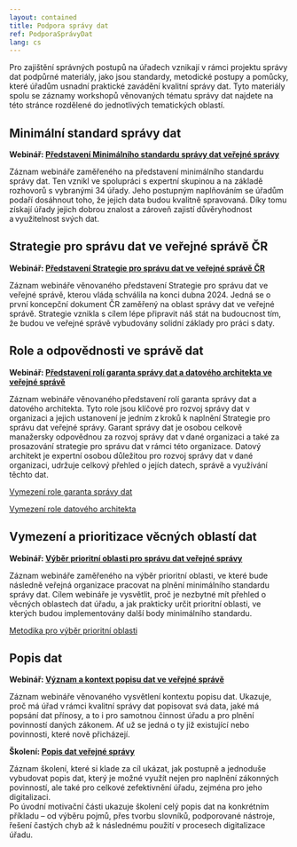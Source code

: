 ```yaml
---
layout: contained
title: Podpora správy dat
ref: PodporaSprávyDat
lang: cs
---
```


Pro zajištění správných postupů na úřadech vznikají v rámci projektu správy dat podpůrné materiály, jako jsou standardy, metodické postupy a pomůcky, které úřadům usnadní praktické zavádění kvalitní správy dat.
Tyto materiály spolu se záznamy workshopů věnovaných tématu správy dat najdete na této stránce rozdělené do jednotlivých tematických oblastí.

## Minimální standard správy dat

**Webinář: [Představení Minimálního standardu správy dat veřejné správy]**

Záznam webináře zaměřeného na představení minimálního standardu správy dat. 
Ten vznikl ve spolupráci s expertní skupinou a na základě rozhovorů s vybranými 34 úřady. 
Jeho postupným naplňováním se úřadům podaří dosáhnout toho, že jejich data budou kvalitně spravovaná. 
Díky tomu získají úřady jejich dobrou znalost a zároveň zajistí důvěryhodnost a využitelnost svých dat. 

## Strategie pro správu dat ve veřejné správě ČR

**Webinář: [Představení Strategie pro správu dat ve veřejné správě ČR]** 

Záznam webináře věnovaného představení Strategie pro správu dat ve veřejné správě, kterou vláda schválila na konci dubna 2024.
Jedná se o první koncepční dokument ČR zaměřený na oblast správy dat ve veřejné správě. 
Strategie vznikla s cílem lépe připravit náš stát na budoucnost tím, že budou ve veřejné správě vybudovány solidní základy pro práci s daty. 
 
## Role a odpovědnosti ve správě dat

**Webinář: [Představení rolí garanta správy dat a datového architekta ve veřejné správě]** 

Záznam webináře věnovaného představení rolí garanta správy dat a datového architekta. Tyto role jsou klíčové pro rozvoj správy dat v organizaci a jejich ustanovení je jedním z kroků k naplnění Strategie pro správu dat veřejné správy. 
Garant správy dat je osobou celkově manažersky odpovědnou za rozvoj správy dat v dané organizaci a také za prosazování strategie pro správu dat v rámci této organizace. 
Datový architekt je expertní osobou důležitou pro rozvoj správy dat v dané organizaci, udržuje celkový přehled o jejích datech, správě a využívání těchto dat. 

[Vymezení role garanta správy dat]

[Vymezení role datového architekta]

 
## Vymezení a prioritizace věcných oblastí dat

**Webinář: [Výběr prioritní oblasti pro správu dat veřejné správy]** 

Záznam webináře zaměřeného na výběr prioritní oblasti, ve které bude následně veřejná organizace pracovat na plnění minimálního standardu správy dat. 
Cílem webináře je vysvětlit, proč je nezbytné mít přehled o věcných oblastech dat úřadu, a jak prakticky určit prioritní oblasti, ve kterých budou implementovány další body minimálního standardu. 
 
[Metodika pro výběr prioritní oblasti]

## Popis dat

**Webinář: [Význam a kontext popisu dat ve veřejné správě]** 

Záznam webináře věnovaného vysvětlení kontextu popisu dat.  Ukazuje, proč má úřad v rámci kvalitní správy dat popisovat svá data, jaké má popsání dat přínosy, a to i pro samotnou činnost úřadu a pro plnění povinností daných zákonem. Ať už se jedná o ty již existující nebo povinnosti, které nově přicházejí. 
 
**Školení: [Popis dat veřejné správy]** 

Záznam školení, které si klade za cíl ukázat, jak postupně a jednoduše vybudovat popis dat, který je možné využít nejen pro naplnění zákonných povinností, ale také pro celkové zefektivnění úřadu, zejména pro jeho digitalizaci.  
Po úvodní motivační části ukazuje školení celý popis dat na konkrétním příkladu – od výběru pojmů, přes tvorbu slovníků, podporované nástroje, řešení častých chyb až k následnému použití v procesech digitalizace úřadu.  



[Představení Minimálního standardu správy dat veřejné správy]: https://youtu.be/K-sC8c1ugA8?si=HRbH-2xSiugUpjVq "Představení Minimálního standardu správy dat veřejné správy"
[Představení Strategie pro správu dat ve veřejné správě ČR]: https://youtu.be/4o0abpHg1ew?si=daxZyOgfpXj5XtO4 "Představení Strategie pro správu dat ve veřejné správě ČR" 
[Představení rolí garanta správy dat a datového architekta ve veřejné správě]: https://youtu.be/tcNr-6bpr6M?si=DtlqCTzRPEHu7ZOr "Představení rolí garanta správy dat a datového architekta ve veřejné správě"
[Vymezení role garanta správy dat]: ../../přílohy/články/projekt-DIA-pomůže-úřadům-zlepšit-správu-dat/Role%20Garant%20správy%20dat.pdf "Vymezení role garanta správy dat"
[Vymezení role datového architekta]: ../../přílohy/články/projekt-DIA-pomůže-úřadům-zlepšit-správu-dat/Role%20Datový%20architekt.pdf "Vymezení role datového architekta"
[Výběr prioritní oblasti pro správu dat veřejné správy]: https://youtu.be/OQxdmktKYB8?si=4iAZcuvxIT0M2DJS "Výběr prioritní oblasti pro správu dat veřejné správy"
[Metodika pro výběr prioritní oblasti]: ../../přílohy/správa-dat/Vymezení%20a%20prioritazice%20oblastí.pdf "Metodika pro výběr prioritní oblasti" 
[Význam a kontext popisu dat ve veřejné správě]: https://youtu.be/c1yIKJPUNYI?si=B5g3XHpNtpCCgn8y "Význam a kontext popisu dat ve veřejné správě"
[Popis dat veřejné správy]: https://youtu.be/H__fZeszjGQ?si=GTe1uE-_igcvVDMh "Popis dat veřejné správy"
